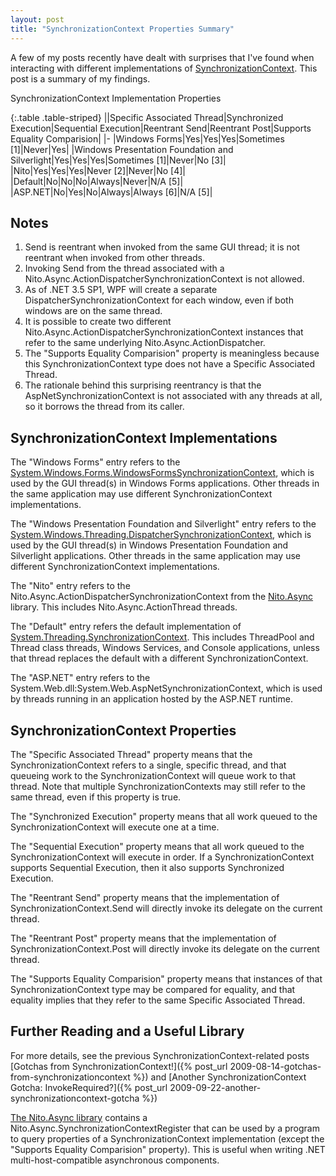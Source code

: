 ```yaml
---
layout: post
title: "SynchronizationContext Properties Summary"
---
```

A few of my posts recently have dealt with surprises that I've found when interacting with different implementations of [SynchronizationContext](http://msdn.microsoft.com/en-us/library/system.threading.synchronizationcontext.aspx?WT.mc_id=DT-MVP-5000058). This post is a summary of my findings.

<div class="panel panel-default" markdown="1">
  <div class="panel-heading">SynchronizationContext Implementation Properties</div>

{:.table .table-striped}
||Specific Associated Thread|Synchronized Execution|Sequential Execution|Reentrant Send|Reentrant Post|Supports Equality Comparision|
|-
|Windows Forms|Yes|Yes|Yes|Sometimes [1]|Never|Yes|
|Windows Presentation Foundation and Silverlight|Yes|Yes|Yes|Sometimes [1]|Never|No [3]|
|Nito|Yes|Yes|Yes|Never [2]|Never|No [4]|
|Default|No|No|No|Always|Never|N/A [5]|
|ASP.NET|No|Yes|No|Always|Always [6]|N/A [5]|

</div>

## Notes

1. Send is reentrant when invoked from the same GUI thread; it is not reentrant when invoked from other threads.
1. Invoking Send from the thread associated with a Nito.Async.ActionDispatcherSynchronizationContext is not allowed.
1. As of .NET 3.5 SP1, WPF will create a separate DispatcherSynchronizationContext for each window, even if both windows are on the same thread.
1. It is possible to create two different Nito.Async.ActionDispatcherSynchronizationContext instances that refer to the same underlying Nito.Async.ActionDispatcher.
1. The "Supports Equality Comparision" property is meaningless because this SynchronizationContext type does not have a Specific Associated Thread.
1. The rationale behind this surprising reentrancy is that the AspNetSynchronizationContext is not associated with any threads at all, so it borrows the thread from its caller.

## SynchronizationContext Implementations

The "Windows Forms" entry refers to the [System.Windows.Forms.WindowsFormsSynchronizationContext](http://msdn.microsoft.com/en-us/library/system.windows.forms.windowsformssynchronizationcontext.aspx?WT.mc_id=DT-MVP-5000058), which is used by the GUI thread(s) in Windows Forms applications. Other threads in the same application may use different SynchronizationContext implementations.

The "Windows Presentation Foundation and Silverlight" entry refers to the [System.Windows.Threading.DispatcherSynchronizationContext](http://msdn.microsoft.com/en-us/library/system.windows.threading.dispatchersynchronizationcontext.aspx?WT.mc_id=DT-MVP-5000058), which is used by the GUI thread(s) in Windows Presentation Foundation and Silverlight applications. Other threads in the same application may use different SynchronizationContext implementations.

The "Nito" entry refers to the Nito.Async.ActionDispatcherSynchronizationContext from the [Nito.Async](https://github.com/StephenClearyArchive/Nito.Asynchronous) library. This includes Nito.Async.ActionThread threads.

The "Default" entry refers the default implementation of [System.Threading.SynchronizationContext](http://msdn.microsoft.com/en-us/library/system.threading.synchronizationcontext.aspx?WT.mc_id=DT-MVP-5000058). This includes ThreadPool and Thread class threads, Windows Services, and Console applications, unless that thread replaces the default with a different SynchronizationContext.

The "ASP.NET" entry refers to the System.Web.dll:System.Web.AspNetSynchronizationContext, which is used by threads running in an application hosted by the ASP.NET runtime.

## SynchronizationContext Properties

The "Specific Associated Thread" property means that the SynchronizationContext refers to a single, specific thread, and that queueing work to the SynchronizationContext will queue work to that thread. Note that multiple SynchronizationContexts may still refer to the same thread, even if this property is true.

The "Synchronized Execution" property means that all work queued to the SynchronizationContext will execute one at a time.

The "Sequential Execution" property means that all work queued to the SynchronizationContext will execute in order. If a SynchronizationContext supports Sequential Execution, then it also supports Synchronized Execution.

The "Reentrant Send" property means that the implementation of SynchronizationContext.Send will directly invoke its delegate on the current thread.

The "Reentrant Post" property means that the implementation of SynchronizationContext.Post will directly invoke its delegate on the current thread.

The "Supports Equality Comparision" property means that instances of that SynchronizationContext type may be compared for equality, and that equality implies that they refer to the same Specific Associated Thread.

## Further Reading and a Useful Library

For more details, see the previous SynchronizationContext-related posts [Gotchas from SynchronizationContext!]({% post_url 2009-08-14-gotchas-from-synchronizationcontext %}) and [Another SynchronizationContext Gotcha: InvokeRequired?]({% post_url 2009-09-22-another-synchronizationcontext-gotcha %})

[The Nito.Async library](https://github.com/StephenClearyArchive/Nito.Asynchronous) contains a Nito.Async.SynchronizationContextRegister that can be used by a program to query properties of a SynchronizationContext implementation (except the "Supports Equality Comparision" property). This is useful when writing .NET multi-host-compatible asynchronous components.

